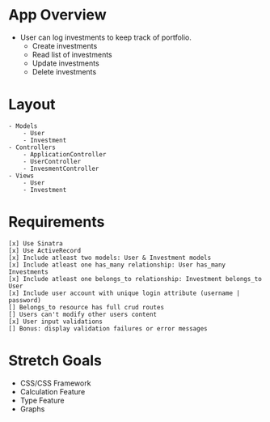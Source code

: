 # App Overview
- User can log investments to keep track of portfolio.
    - Create investments
    - Read list of investments
    - Update investments
    - Delete investments

# Layout
    - Models
        - User
        - Investment
    - Controllers
        - ApplicationController
        - UserController
        - InvesmentController
    - Views
        - User
        - Investment

# Requirements
    [x] Use Sinatra
    [x] Use ActiveRecord
    [x] Include atleast two models: User & Investment models
    [x] Include atleast one has_many relationship: User has_many Investments
    [x] Include atleast one belongs_to relationship: Investment belongs_to User
    [x] Include user account with unique login attribute (username | password)
    [] Belongs_to resource has full crud routes
    [] Users can't modify other users content
    [x] User input validations
    [] Bonus: display validation failures or error messages

# Stretch Goals
- CSS/CSS Framework
- Calculation Feature
- Type Feature
- Graphs